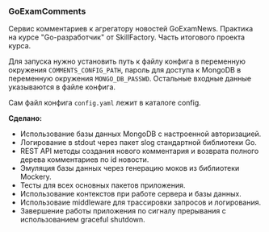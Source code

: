 ### GoExamComments

Сервис комментариев к агрегатору новостей GoExamNews. Практика на курсе "Go-разработчик" от SkillFactory. Часть итогового проекта курса.

Для запуска нужно установить путь к файлу конфига в переменную окружения `COMMENTS_CONFIG_PATH`, пароль для доступа к MongoDB
в переменную окружения `MONGO_DB_PASSWD`. Остальные входные данные указываются в файле конфига.

Сам файл конфига `config.yaml` лежит в каталоге config.

**Сделано:**

- Использование базы данных MongoDB с настроенной авторизацией.
- Логирование в stdout через пакет slog стандартной библиотеки Go.
- REST API методы создания нового комментария и возврата полного дерева комментариев по id новости.
- Эмуляция базы данных через генерацию моков из библиотеки Mockery.
- Тесты для всех основных пакетов приложения.
- Использование контекстов при работе сервера и базы данных.
- Использоваие middleware для трассировки запросов и логирования.
- Завершение работы приложения по сигналу прерывания с использованием graceful shutdown.
